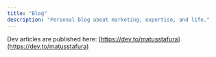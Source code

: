 ```yaml
---
title: "Blog"
description: "Personal blog about marketing, expertise, and life."
---
```


Dev articles are published here: [https://dev.to/matusstafura](https://dev.to/matusstafura)
